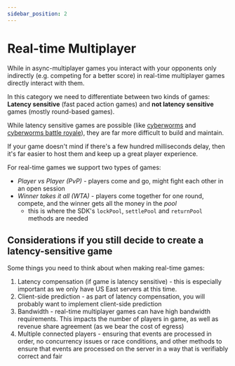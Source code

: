 ```yaml
---
sidebar_position: 2
---
```


# Real-time Multiplayer

While in async-multiplayer games you interact with your opponents only indirectly (e.g. competing for a better score) in real-time multiplayer games directly interact with them.

In this category we need to differentiate between two kinds of games:
**Latency sensitive** (fast paced action games) and **not latency sensitive** games (mostly round-based games).

While latency sensitive games are possible (like [cyberworms](https://ultimatearcade.io/cyber-worms) and [cyberworms battle royale](https://ultimatearcade.io/cyber-worms?mode=battle-royale)), they are far more difficult to build and maintain.

If your game doesn't mind if there's a few hundred milliseconds delay, then it's far easier to host them and keep up a great player experience.

For real-time games we support two types of games:
* *Player vs Player (PvP)* - players come and go, might fight each other in an open session
* *Winner takes it all (WTA)* - players come together for one round, compete, and the winner gets all the money in the *pool*
  * this is where the SDK's `lockPool`, `settlePool` and `returnPool` methods are needed

## Considerations if you still decide to create a latency-sensitive game

Some things you need to think about when making real-time games:

1. Latency compensation (if game is latency sensitive) - this is especially important as we only have US East servers at this time.
2. Client-side prediction - as part of latency compensation, you will probably want to implement client-side prediction
3. Bandwidth - real-time multiplayer games can have high bandwidth requirements. This impacts the number of players in game, as well as revenue share agreement (as we bear the cost of egress)
4. Multiple connected players - ensuring that events are processed in order, no concurrency issues or race conditions, and other methods to ensure that events are processed on the server in a way that is verifiably correct and fair
